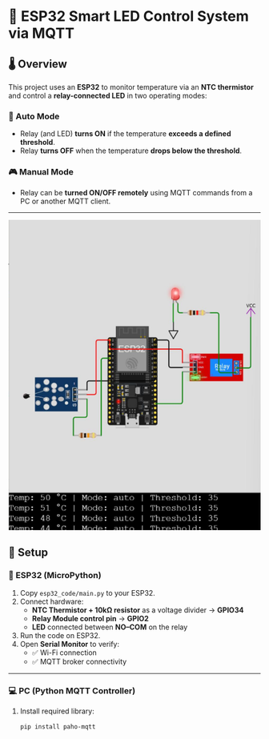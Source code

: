 # 🔌 ESP32 Smart LED Control System via MQTT

## 🌡️ Overview
This project uses an **ESP32** to monitor temperature via an **NTC thermistor** and control a **relay-connected LED** in two operating modes:

### 🔁 Auto Mode
- Relay (and LED) **turns ON** if the temperature **exceeds a defined threshold**.  
- Relay **turns OFF** when the temperature **drops below the threshold**.  

### 🎮 Manual Mode
- Relay can be **turned ON/OFF remotely** using MQTT commands from a PC or another MQTT client.  

---
![Circuit Diagram](circuit_diagram/circuit.png)


## 🔧 Setup

### 📱 ESP32 (MicroPython)
1. Copy `esp32_code/main.py` to your ESP32.  
2. Connect hardware:
   - **NTC Thermistor + 10kΩ resistor** as a voltage divider → **GPIO34**  
   - **Relay Module control pin** → **GPIO2**  
   - **LED** connected between **NO–COM** on the relay  
3. Run the code on ESP32.  
4. Open **Serial Monitor** to verify:
   - ✅ Wi-Fi connection  
   - ✅ MQTT broker connectivity  

---

### 💻 PC (Python MQTT Controller)
1. Install required library:
   ```bash
   pip install paho-mqtt
